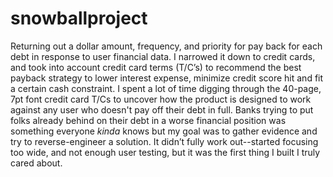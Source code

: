 # snowballproject
Returning out a dollar amount, frequency, and priority for pay back for each debt in response to user financial data. I narrowed it down to credit cards, and took into account credit card terms (T/C’s) to recommend the best payback strategy to lower interest expense, minimize credit score hit and fit a certain cash constraint. I spent a lot of time digging through the 40-page, 7pt font credit card T/Cs to uncover how the product is designed to work against any user who doesn't pay off their debt in full. Banks trying to put folks already behind on their debt in a worse financial position was something everyone *kinda* knows but my goal was to gather evidence and try to reverse-engineer a solution. It didn’t fully work out--started focusing too wide, and not enough user testing, but it was the first thing I built I truly cared about.
